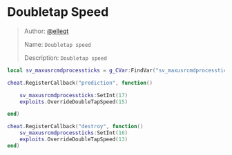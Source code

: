 # Doubletap Speed

> Author: [@elleqt](https://github.com/elleqt)
>
> Name: `Doubletap speed`
>
> Description: `Doubletap speed`

```lua
local sv_maxusrcmdprocessticks = g_CVar:FindVar("sv_maxusrcmdprocessticks")

cheat.RegisterCallback("prediction", function()

    sv_maxusrcmdprocessticks:SetInt(17)
    exploits.OverrideDoubleTapSpeed(15)

end)

cheat.RegisterCallback("destroy", function()
	sv_maxusrcmdprocessticks:SetInt(16)
    exploits.OverrideDoubleTapSpeed(13)
end)
```
